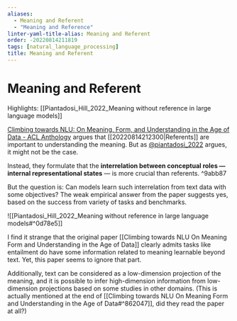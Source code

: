 ```yaml
---
aliases:
  - Meaning and Referent
  - "Meaning and Reference"
linter-yaml-title-alias: Meaning and Referent
order: -20220814211819
tags: [natural_language_processing]
title: Meaning and Referent
---
```


# Meaning and Referent

Highlights: [[Piantadosi_Hill_2022_Meaning without reference in large language models]]

[Climbing towards NLU: On Meaning, Form, and Understanding in the Age of Data - ACL Anthology](https://aclanthology.org/2020.acl-main.463/) argues that [[20220814212300|Referents]] are important to understanding the meaning. But as [@piantadosi_2022](zotero://select/items/@piantadosi_2022) argues, it might not be the case.

Instead, they formulate that the **interrelation between conceptual roles — internal representational states** — is more crucial than referents. ^9abb87

But the question is: Can models learn such interrelation from text data with some objectives? The weak empirical answer from the paper suggests yes, based on the success from variety of tasks and benchmarks.

![[Piantadosi_Hill_2022_Meaning without reference in large language models#^0d78e5]]

I find it strange that the original paper [[Climbing towards NLU On Meaning Form and Understanding in the Age of Data]] clearly admits tasks like entailment do have some information related to meaning learnable beyond text. Yet, this paper seems to ignore that part.

Additionally, text can be considered as a low-dimension projection of the meaning, and it is possible to infer high-dimension information from low-dimension projections based on some studies in other domains. (This is actually mentioned at the end of [[Climbing towards NLU On Meaning Form and Understanding in the Age of Data#^862047]], did they read the paper at all?)